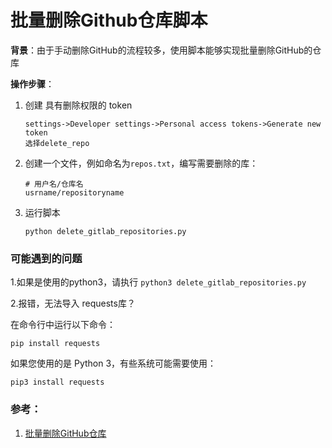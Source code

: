 # 批量删除Github仓库脚本

**背景**：由于手动删除GitHub的流程较多，使用脚本能够实现批量删除GitHub的仓库



**操作步骤**：

 1. 创建 具有删除权限的 token

    ```
    settings->Developer settings->Personal access tokens->Generate new token
    选择delete_repo
    ```

 2. 创建一个文件，例如命名为`repos.txt`，编写需要删除的库：

    ```
    # 用户名/仓库名
    usrname/repositoryname
    ```

 3. 运行脚本

    ```
    python delete_gitlab_repositories.py
    ```

### 可能遇到的问题

1.如果是使用的python3，请执行
    ```
    python3 delete_gitlab_repositories.py
    ```
    
2.报错，无法导入 requests库？

在命令行中运行以下命令：
```
pip install requests
```
如果您使用的是 Python 3，有些系统可能需要使用：
```
pip3 install requests
```


### 参考：

1. [批量删除GitHub仓库](https://www.jianshu.com/p/308b85e1fe69)
